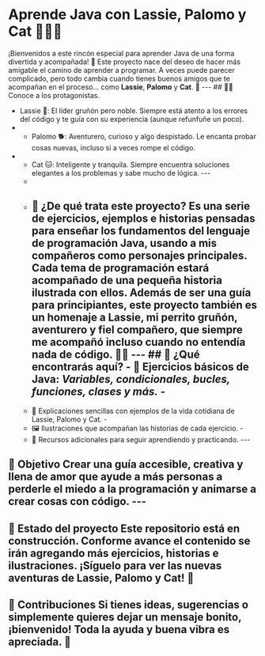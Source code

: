 # Aprende Java con Lassie, Palomo y Cat 🐶🐶🐱 
¡Bienvenidos a este rincón especial para aprender Java de una forma divertida y acompañada! 
🌟 Este proyecto nace del deseo de hacer más amigable el camino de aprender a programar. A veces puede parecer complicado, pero todo cambia cuando tienes buenos amigos que te acompañan en el proceso... como **Lassie**, **Palomo** y **Cat**. 
🧡 --- ## 🧑‍💻 Conoce a los protagonistas.
- Lassie 🐶: El líder gruñón pero noble. Siempre está atento a los errores del código y te guía con su experiencia (aunque refunfuñe un poco).
- - Palomo 🐕: Aventurero, curioso y algo despistado. Le encanta probar cosas nuevas, incluso si a veces rompe el código.
- - Cat 🐱: Inteligente y tranquila. Siempre encuentra soluciones elegantes a los problemas y sabe mucho de lógica. ---
  -
  - ## 🐾 ¿De qué trata este proyecto? Es una serie de ejercicios, ejemplos e historias pensadas para enseñar los fundamentos del lenguaje de programación **Java**, usando a mis compañeros como personajes principales. Cada tema de programación estará acompañado de una pequeña historia ilustrada con ellos. Además de ser una guía para principiantes, este proyecto también es un homenaje a **Lassie**, mi perrito gruñón, aventurero y fiel compañero, que siempre me acompañó incluso cuando no entendía nada de código. 🐶✨ --- ## 🚀 ¿Qué encontrarás aquí? - 🌱 Ejercicios básicos de Java: *Variables, condicionales, bucles, funciones, clases y más.* -
  - 📖 Explicaciones sencillas con ejemplos de la vida cotidiana de Lassie, Palomo y Cat. -
  - 🖼️ Ilustraciones que acompañan las historias de cada ejercicio. -
  - 🧠 Recursos adicionales para seguir aprendiendo y practicando. ---
## 🎯 Objetivo Crear una guía accesible, creativa y llena de amor que ayude a más personas a perderle el miedo a la programación y animarse a crear cosas con código. ---
## 📌 Estado del proyecto Este repositorio está en construcción. Conforme avance el contenido se irán agregando más ejercicios, historias e ilustraciones. ¡Síguelo para ver las nuevas aventuras de Lassie, Palomo y Cat! 🐾 
## 🤝 Contribuciones Si tienes ideas, sugerencias o simplemente quieres dejar un mensaje bonito, ¡bienvenido! Toda la ayuda y buena vibra es apreciada. 🫶
